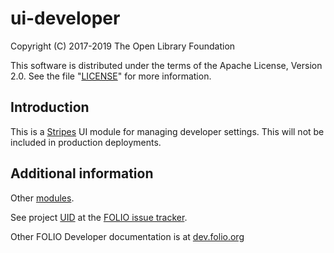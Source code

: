 # ui-developer

Copyright (C) 2017-2019 The Open Library Foundation

This software is distributed under the terms of the Apache License,
Version 2.0. See the file "[LICENSE](LICENSE)" for more information.

## Introduction

This is a [Stripes](https://github.com/folio-org/stripes-core/) UI module for managing developer settings. This will not be included in production deployments.

## Additional information

Other [modules](https://dev.folio.org/source-code/#client-side).

See project [UID](https://issues.folio.org/browse/UID)
at the [FOLIO issue tracker](https://dev.folio.org/guidelines/issue-tracker).

Other FOLIO Developer documentation is at [dev.folio.org](https://dev.folio.org/)
